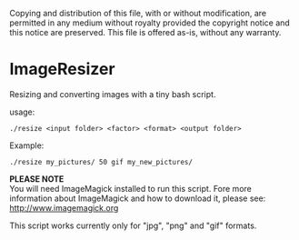Copying and distribution of this file, with or without modification,
are permitted in any medium without royalty provided the copyright
notice and this notice are preserved.  This file is offered as-is,
without any warranty.

ImageResizer
============

Resizing and converting images with a tiny bash script.

usage:
```
./resize <input folder> <factor> <format> <output folder>
```

Example:
```
./resize my_pictures/ 50 gif my_new_pictures/
```

<b>PLEASE NOTE</b>
<br />You will need ImageMagick installed to run this script. Fore more information about ImageMagick and how to download it, please see: http://www.imagemagick.org

This script works currently only for "jpg", "png" and "gif" formats.
